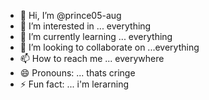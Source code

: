 - 👋 Hi, I’m @prince05-aug
- 👀 I’m interested in ... everything
- 🌱 I’m currently learning ... everything    
- 💞️ I’m looking to collaborate on ...everything
- 📫 How to reach me ... everywhere 
- 😄 Pronouns: ... thats cringe  
- ⚡ Fun fact: ... i'm lerarning

<!---
prince05-aug/prince05-aug is a ✨ special ✨ repository because its `README.md` (this file) appears on your GitHub profile.
You can click the Preview link to take a look at your changes.
--->
